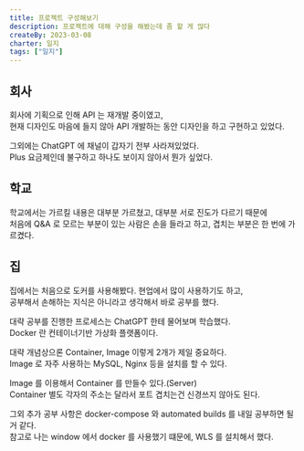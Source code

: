 ```yaml
---
title: 프로젝트 구성해보기
description: 프로젝트에 대해 구성을 해봤는데 좀 할 게 많다
createBy: 2023-03-08
charter: 일지
tags: ["일지"]
---
```


## 회사

회사에 기획으로 인해 API 는 재개발 중이였고,  
현재 디자인도 마음에 들지 않아 API 개발하는 동안 디자인을 하고 구현하고 있었다.

그외에는 ChatGPT 에 채널이 갑자기 전부 사라져있었다.  
Plus 요금제인데 불구하고 하나도 보이지 않아서 뭔가 싶었다.

## 학교

학교에서는 가르킬 내용은 대부분 가르쳤고, 대부분 서로 진도가 다르기 때문에  
처음에 Q&A 로 모르는 부분이 있는 사람은 손을 들라고 하고, 겹치는 부분은 한 번에 가르켰다.

## 집

집에서는 처음으로 도커를 사용해봤다. 현업에서 많이 사용하기도 하고,  
공부해서 손해하는 지식은 아니라고 생각해서 바로 공부를 했다.

대략 공부를 진행한 프로세스는 ChatGPT 한테 물어보며 학습했다.  
Docker 란 컨테이너기반 가상화 플랫폼이다.

대략 개념상으론 Container, Image 이렇게 2개가 제일 중요하다.  
Image 로 자주 사용하는 MySQL, Nginx 등을 설치를 할 수 있다.

Image 를 이용해서 Container 를 만들수 있다.(Server)  
Container 별도 각자의 주소는 달라서 포트 겹치는건 신경쓰지 않아도 된다.

그외 추가 공부 사항은 docker-compose 와 automated builds 를 내일 공부하면 될 거 같다.  
참고로 나는 window 에서 docker 를 사용했기 떄문에, WLS 를 설치해서 했다.
